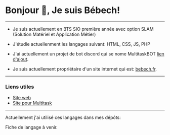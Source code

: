 # Bonjour 👋, Je suis Bébech!
-------------------------------------------------------------------------------
- Je suis actuellement en BTS SIO première année avec option SLAM (Solution Matériel et Application Métier)
- J'étudie actuellenment les langages suivant: HTML, CSS, JS, PHP

- J'ai actuellement un projet de bot discord qui se nome MultitaskBOT [lien d'ajout](https://urlz.fr/kaE2).
- Je suis actuellement propriétaire d'un site internet qui est: [bebech.fr](https://www.bebech.fr).
------------------------------------------------------------------------------
### Liens utiles

- [Site web](https://www.bebech.fr)
- [Site pour Multitask](https://www.bebech.fr/multitask)
------------------------------------------------------------------------------
Actuellement j'ai utilisé ces langages dans mes dépôts:

Fiche de langage à venir.

<!---
Mathbech/Mathbech is a ✨ special ✨ repository because its `README.md` (this file) appears on your GitHub profile.
You can click the Preview link to take a look at your changes.
--->

